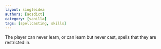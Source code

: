 ```yaml
---
layout: singleidea
authors: [aosdict]
category: [vanilla]
tags: [spellcasting, skills]
---
```

The player can never learn, or can learn but never cast, spells that they are restricted in.
